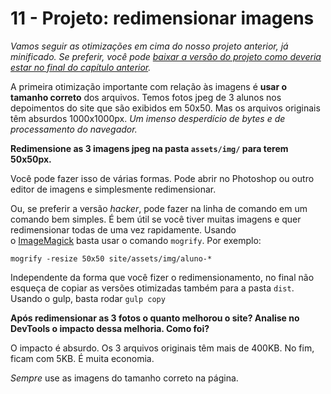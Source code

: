 # 11 - Projeto: redimensionar imagens



*Vamos seguir as otimizações em cima do nosso projeto anterior, já minificado. Se preferir, você pode [baixar a versão do projeto como deveria estar no final do capítulo anterior](https://github.com/alura-cursos/performance-web/archive/792d0ff4a4847f23d40b023542c7efae96b01ba8.zip).*

A primeira otimização importante com relação às imagens é **usar o tamanho correto** dos arquivos. Temos fotos jpeg de 3 alunos nos depoimentos do site que são exibidos em 50x50. Mas os arquivos originais têm absurdos 1000x1000px. *Um imenso desperdício de bytes e de processamento do navegador.*

**Redimensione as 3 imagens jpeg na pasta `assets/img/` para terem 50x50px.**

Você pode fazer isso de várias formas. Pode abrir no Photoshop ou outro editor de imagens e simplesmente redimensionar.

Ou, se preferir a versão *hacker*, pode fazer na linha de comando em um comando bem simples. É bem útil se você tiver muitas imagens e quer redimensionar todas de uma vez rapidamente. Usando o [ImageMagick](http://www.imagemagick.org/) basta usar o comando `mogrify`. Por exemplo:

```
mogrify -resize 50x50 site/assets/img/aluno-*
```

Independente da forma que você fizer o redimensionamento, no final não esqueça de copiar as versões otimizadas também para a pasta `dist`. Usando o gulp, basta rodar `gulp copy`

**Após redimensionar as 3 fotos o quanto melhorou o site? Analise no DevTools o impacto dessa melhoria. Como foi?**

O impacto é absurdo. Os 3 arquivos originais têm mais de 400KB. No fim, ficam com 5KB. É muita economia.

*Sempre* use as imagens do tamanho correto na página.


